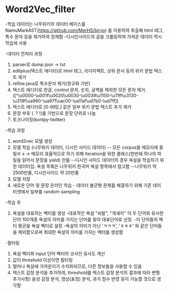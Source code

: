 # Word2Vec_filter

-학습 데이터는 나무위키의 데이터 베이스를 NamuMarkAST(https://github.com/MerHS/biryo) 를 이용하여 추출해 html 태그, 특수 문자 등을 제거하여 정제함
-디시인사이드의 글을 크롤링하여 가져온 데이터 역시 학습에 사용

-데이터 전처리 과정

1. parser로 dump json -> txt
2. editplus(텍스트 에디터)로 html 태그, 리다이렉트, 상위 문서 등의 위키 문법 텍스트 제거
4. refine.java로 특수문자 제거(정규화 기반)
5. 텍스트 에디터로 한글, control 문자, 숫자, 공백을 제외한 모든 문자 제거. ([^\u0000-\u001f\u0020\u0030-\u0039\u1100-\u11ff\u3130-\u318f\ua960-\ua97f\uac00-\ud7af\ud7b0-\ud7ff])
5. 텍스트 에디터로 [0-99][.] 같은 일부 위키 문법 텍스트 추가 제거
6. 문장 부호 (. ? !)를 기반으로 문장 단위로 나눔
7. 토크나이징(konlpy-twitter)

-학습 과정
1. word2vec 모델 생성
2. 모델 학습 (나무위키 데이터, 디시인 사이드 데이터) 
-- 모든 corpus를 메모리에 올릴수 x
-> 메모리 효율적으로 하기 위해 iteration을 위한 클래스(한번에 하나의 파일을 읽어서 문장을 yield) 만듦
--디시인 사이드 데이터의 경우 욕설을 학습하기 위한 데이터임. 욕설 목록은 나무위키 한국어 욕설 항목에서 참고함
--나무위키 약 2500만줄, 디시인사이드 약 20만줄
3. 모델 저장
4. 새로운 단어 및 문장 온라인 학습 - 데이터 불균형 문제를 해결하기 위해 기존 데이터셋에서 일부를 random sampling

-학습 후
1. 욕설을 대표하는 벡터를 생성
-대표적인 욕설 "씨발", "개새끼" 이 두 단어와 유사한 단어 100개중 욕설의 의미를 가지는 단어를 찾아 대표단어로 선정.
-이 단어들의 벡터 평균을 욕설 벡터로 설정
-욕설의 의미가 아닌 'ㅋㅋㅋ', 'ㅎㅎㅎ' 와 같은 단어들을 제외함으로써 최대한 욕설의 의미를 가지는 벡터를 생성함

-필터링
1. 욕설 벡터와 input 단어 벡터의 코사인 유사도 계산
2. 값이 threshold 이상이면 필터링
3. 얼마나 욕설에 가까운지가 수치화되므로, 다른 정보들을 사용할 수 있음
4. 텍스트 감정 분석을 추가하여, threshold를 텍스트 감정 분석의 결과에 따라 변형
추가사항) 음성 감정 분석, 영상(표정) 분석, 과거 점수 반영 등이 가능할 것으로 생각함
